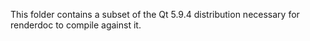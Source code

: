 This folder contains a subset of the Qt 5.9.4 distribution necessary for renderdoc to compile against it.
